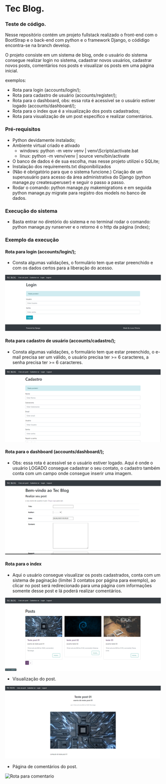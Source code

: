 # Tec Blog.

### Teste de código.

Nesse repositório contém um projeto fullstack realizado o front-end com o BootStrap e o back-end com python e o framework
Django, o códidigo encontra-se na branch develop.

O projeto consiste em um sistema de blog, onde o usuário do sistema consegue realizar login no sistema,
cadastrar novos usuários, cadastrar novos posts, comentários nos posts e visualizar os posts em uma página inicial.

exemplos:

- Rota para login (accounts/login/);
- Rota para cadastro de usuário (accounts/register/);
- Rota para o dashboard, obs: essa rota é acessível se o usuário estiver logado (accounts/dashboard/);
- Rota para o index que é a visualização dos posts cadastrados;
- Rota para visualização de um post específico e realizar comentários.

### Pré-requisitos

- Python devidamente instalado;
- Ambiente virtual criado e ativado
  - windows: python -m venv venv | venv\Scripts\activate.bat
  - linux: python -m venv/venv | source venv/bin/activate
- O banco de dados é de sua escolha, mas nesse projeto utilizei o SQLite;
- Instalação dos requirements.txt disponibilizados
- (Não é obrigatório para que o sistema funcione.) Criação de um superusuário para acesso da área administrativa do Django (python manage.py createsuperuser) e seguir o passo a passo.
- Rodar o comando: python manage.py makemigrations e em seguida python manage.py migrate para registro dos models no banco de dados.


### Execução do sistema

- Basta entrar no diretório do sistema e no terminal rodar o comando: python manage.py runserver
e o retorno é o http da página (index);

### Exemplo da execução

#### Rota para login (accounts/login/);

- Consta algumas validações, o formulário tem que estar preenchido
e com os dados certos para a liberação do acesso.

![Rota de login](documentacao/img/login.PNG)

#### Rota para cadastro de usuário (accounts/cadastro/);

- Consta algumas validações, o formulário tem que estar preenchido,
o e-mail precisa ser um válido, o usuário precisa ter >= 6 caracteres,
a senha precisa ter >= 6 caracteres.

![Rota de cadastro de usuário](documentacao/img/cadastro_usuario.PNG)

#### Rota para o dashboard (accounts/dashboard/);

- Obs: essa rota é acessível se o usuário estiver logado.
Aqui é onde o usuário LOGADO consegue cadastrar o seu contato,
o cadastro também conta com um campo onde consegue inserir uma imagem.

![Rota para o dashboard](documentacao/img/dashboard.PNG)

#### Rota para o index

- Aqui o usuário consegue visualizar os posts cadastrados,
conta com um sistema de paginação (limitei 3 contatos por página para exemplo), ao clicar no post será redirecionado para uma página com informações 
somente desse post e lá poderá realizar comentários.


![Rota para o index](documentacao/img/index.PNG)

- Visualização do post.

![Rota para informações do post](documentacao/img/post_individual.PNG)

- Página de comentários do post.

![Rota para comentario](documentacao/img/comentário.PNG)





